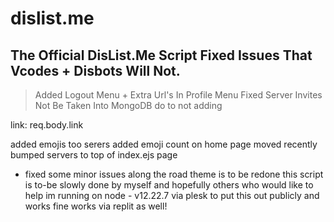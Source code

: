 # dislist.me
The Official DisList.Me Script Fixed Issues That Vcodes + Disbots Will Not.
---
> Added Logout Menu + Extra Url's In Profile Menu
Fixed Server Invites Not Be Taken Into MongoDB do to not adding 

link: req.body.link

added emojis too serers
added emoji count on home page
moved recently bumped servers to top of index.ejs page
+ fixed some minor issues along the road theme is to be redone this script is to-be slowly done by myself and hopefully others who would like to help im running on node - v12.22.7 via plesk to put this out publicly and works fine works via replit as well!